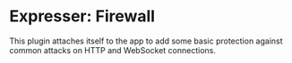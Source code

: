 # Expresser: Firewall

This plugin attaches itself to the app to add some basic protection
against common attacks on HTTP and WebSocket connections.
